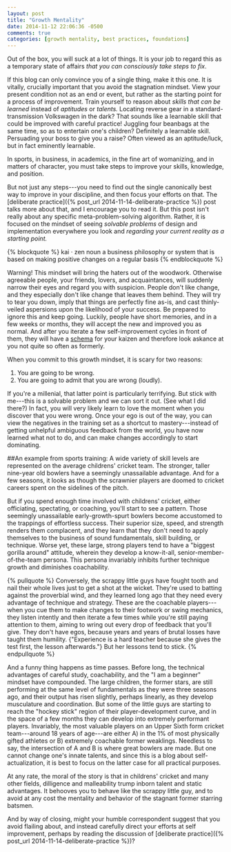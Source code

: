 ```yaml
---
layout: post
title: "Growth Mentality"
date: 2014-11-12 22:06:36 -0500
comments: true
categories: [growth mentality, best practices, foundations]
---
```


Out of the box, you will suck at a lot of things. It is your job to regard this as a temporary state of affairs _that you can consciously take steps to fix_. 

<!--more-->

If this blog can only convince you of a single thing, make it this one. It is vitally, crucially important that you avoid the stagnation mindset. View your present condition not as an end or event, but rather as the starting point for a process of improvement. Train yourself to reason about _skills that can be learned_ instead of _aptitudes_ or _talents._ Locating reverse gear in a standard-transmission Volkswagen in the dark? That sounds like a learnable skill that could be improved with careful practice! Juggling four beanbags at the same time, so as to entertain one's children? Definitely a learnable skill. Persuading your boss to give you a raise? Often viewed as an aptitude/luck, but in fact eminently learnable.

In sports, in business, in academics, in the fine art of womanizing, and in matters of character, you must take steps to improve your skills, knowledge, and position. 

But not just any steps---you need to find out the single canonically best way to improve in your discipline, and then focus your efforts on that. The [deliberate practice]({% post_url 2014-11-14-deliberate-practice %}) post talks more about that, and I encourage you to read it. But this post isn't really about any specific meta-problem-solving algorithm. Rather, it is focused on the mindset of seeing _solvable problems_ of design and implementation everywhere you look and _regarding your current reality as a starting point._


{% blockquote %}
kai · zen
noun
a business philosophy or system that is based on making positive changes on a regular basis
{% endblockquote %}

Warning! This mindset will bring the haters out of the woodwork. Otherwise agreeable people, your friends, lovers, and acquaintances, will suddenly narrow their eyes and regard you with suspicion. People don't like change, and they especially don't like change that leaves them behind. They will try to tear you down, imply that things are perfectly fine as-is, and cast thinly-veiled aspersions upon the likelihood of your success. Be prepared to ignore this and keep going. Luckily, people have short memories, and in a few weeks or months, they will accept the new and improved you as normal. And after you iterate a few self-improvement cycles in front of them, they will have a [schema](http://www.engineerguy.com/white-papers/made-to-stick.htm) for your kaizen and therefore look askance at you not quite so often as formerly.

When you commit to this growth mindset, it is scary for two reasons:

1. You are going to be wrong. 
2. You are going to admit that you are wrong (loudly).

If you're a millenial, that latter point is particularly terrifying. But stick with me---this is a solvable problem and we can sort it out. (See what I did there?) In fact, you will very likely learn to love the moment when you discover that you were wrong. Once your ego is out of the way, you can view the negatives in the training set as a shortcut to mastery---instead of getting unhelpful ambiguous feedback from the world, you have now learned what not to do, and can make changes accordingly to start dominating. 

##An example from sports training:
A wide variety of skill levels are represented on the average childrens' cricket team. The stronger, taller nine-year old bowlers have a seemingly unassailable advantage. And for a few seasons, it looks as though the scrawnier players are doomed to cricket careers spent on the sidelines of the pitch. 

But if you spend enough time involved with childrens' cricket, either officiating, spectating, or coaching, you'll start to see a pattern. Those seemingly unassailable early-growth-spurt bowlers become accustomed to the trappings of effortless success. Their superior size, speed, and strength renders them complacent, and they learn that they don't need to apply themselves to the business of sound fundamentals, skill building, or technique. Worse yet, these large, strong players tend to have a "biggest gorilla around" attitude, wherein they develop a know-it-all, senior-member-of-the-team persona. This persona invariably inhibits further technique growth and diminishes coachability.


{% pullquote %}
Conversely, the scrappy little guys have fought tooth and nail their whole lives just to get a shot at the wicket. They're used to batting against the proverbial wind, and they learned long ago that they need every advantage of technique and strategy. These are the coachable players---when you cue them to make changes to their footwork or swing mechanics, they listen intently and then iterate a few times while you're still paying attention to them, aiming to wring out every drop of feedback that you'll give. They don't have egos, because years and years of brutal losses have taught them humility. {"Experience is a hard teacher because she gives the test first, the lesson afterwards."} But her lessons tend to stick.
{% endpullquote %}

And a funny thing happens as time passes. Before long, the technical advantages of careful study, coachability, and the "I am a beginner" mindset have compounded. The large children, the former stars, are still performing at the same level of fundamentals as they were three seasons ago, and their output has risen slightly, perhaps linearly, as they develop musculature and coordination. But some of the little guys are starting to reach the "hockey stick" region of their player-development curve, and in the space of a few months they can develop into extremely performant players. Invariably, the most valuable players on an Upper Sixth form cricket team---around 18 years of age---are either A) in the 1% of most physically gifted athletes or B) extremely coachable former weaklings. Needless to say, the intersection of A and B is where great bowlers are made. But one cannot change one's innate talents, and since this is a blog about self-actualization, it is best to focus on the latter case for all practical purposes.

At any rate, the moral of the story is that in childrens' cricket and many other fields, dilligence and malleability trump inborn talent and static advantages. It behooves you to behave like the scrappy little guy, and to avoid at any cost the mentality and behavior of the stagnant former starring batsmen. 

And by way of closing, might your humble correspondent suggest that you avoid flailing about, and instead carefully direct your efforts at self improvement, perhaps by reading the discussion of [deliberate practice]({% post_url 2014-11-14-deliberate-practice %})?
